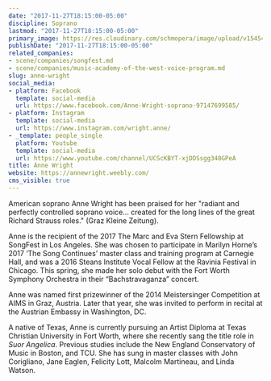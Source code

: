 ```yaml
---
date: "2017-11-27T18:15:00-05:00"
discipline: Soprano
lastmod: "2017-11-27T18:15:00-05:00"
primary_image: https://res.cloudinary.com/schmopera/image/upload/v1545409169/media/webhook-uploads/1511824464281/3873020_orig.jpg.jpg
publishDate: "2017-11-27T18:15:00-05:00"
related_companies:
- scene/companies/songfest.md
- scene/companies/music-academy-of-the-west-voice-program.md
slug: anne-wright
social_media:
- platform: Facebook
  template: social-media
  url: https://www.facebook.com/Anne-Wright-soprano-97147699585/
- platform: Instagram
  template: social-media
  url: https://www.instagram.com/wright.anne/
- _template: people_single
  platform: Youtube
  template: social-media
  url: https://www.youtube.com/channel/UCScKBYT-xjDDSsgg340GPeA
title: Anne Wright
website: https://annewright.weebly.com/
cms_visible: true
---
```


American soprano Anne Wright has been praised for her "radiant and perfectly controlled soprano voice... created for the long lines of the great Richard Strauss roles." (Graz Kleine Zeitung). 

Anne is the recipient of the 2017 The Marc and Eva Stern Fellowship at SongFest in Los Angeles.  She was chosen to participate in Marilyn Horne’s 2017 ‘The Song Continues’ master class and training program at Carnegie Hall, and was a 2016 Steans Institute Vocal Fellow at the Ravinia Festival in Chicago.  This spring, she made her solo debut with the Fort Worth Symphony Orchestra in their “Bachstravaganza” concert. 

Anne was named first prizewinner of the 2014 Meistersinger Competition at AIMS in Graz, Austria.  Later that year, she was invited to perform in recital at the Austrian Embassy in Washington, DC. 

A native of Texas, Anne is currently pursuing an Artist Diploma at Texas Christian University in Fort Worth, where she recently sang the title role in *Suor Angelica*.  Previous studies include the New England Conservatory of Music in Boston, and TCU.  She has sung in master classes with John Corigliano, Jane Eaglen, Felicity Lott, Malcolm Martineau, and Linda Watson.

